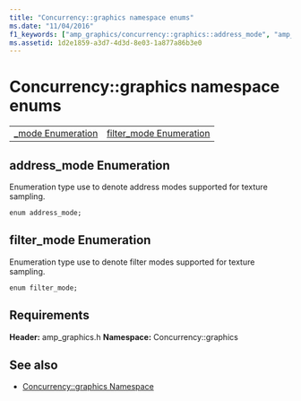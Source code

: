```yaml
---
title: "Concurrency::graphics namespace enums"
ms.date: "11/04/2016"
f1_keywords: ["amp_graphics/concurrency::graphics::address_mode", "amp_graphics/concurrency::graphics::filter_mode"]
ms.assetid: 1d2e1859-a3d7-4d3d-8e03-1a877a86b3e0
---
```

# Concurrency::graphics namespace enums

|||
|-|-|
|[_mode Enumeration](#address_mode)|[filter_mode Enumeration](#filter_mode)|

##  <a name="address_mode"></a>  address_mode Enumeration

Enumeration type use to denote address modes supported for texture sampling.

```
enum address_mode;
```

##  <a name="filter_mode"></a>  filter_mode Enumeration

Enumeration type use to denote filter modes supported for texture sampling.

```
enum filter_mode;
```

## Requirements

**Header:** amp_graphics.h
**Namespace:** Concurrency::graphics

## See also

- [Concurrency::graphics Namespace](concurrency-graphics-namespace.md)
